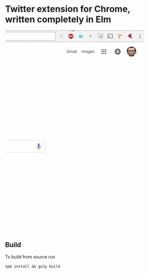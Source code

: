 # Twitter extension for Chrome, written completely in Elm

![Demo](./src/images/usage-demo.gif)

## Build
To build from source run

```
npm install && gulp build
```
